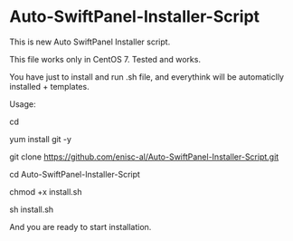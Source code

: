 # Auto-SwiftPanel-Installer-Script

This is new Auto SwiftPanel Installer script.

This file works only in CentOS 7.
Tested and works.

You have just to install and run .sh file, and everythink will be automaticlly installed + templates.

Usage:

cd

yum install git -y

git clone https://github.com/enisc-al/Auto-SwiftPanel-Installer-Script.git

cd Auto-SwiftPanel-Installer-Script

chmod +x install.sh

sh install.sh

And you are ready to start installation.
